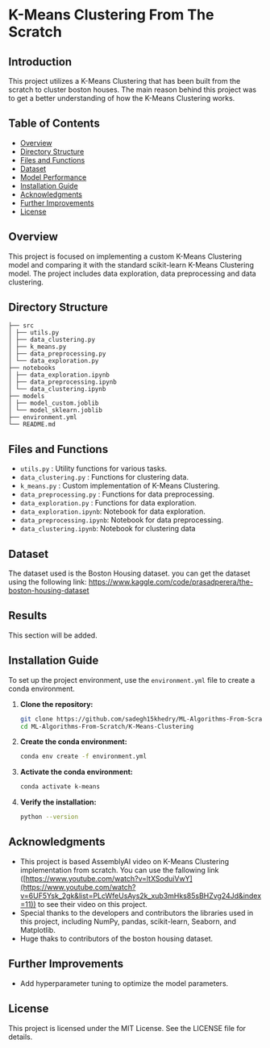 # K-Means Clustering From The Scratch

## Introduction

This project utilizes a K-Means Clustering that has been built from the scratch to cluster boston houses. The main reason behind this project was to get a better understanding of how the K-Means Clustering works.

## Table of Contents

- [Overview](#overview)
- [Directory Structure](#directory-structure)
- [Files and Functions](#files-and-functions)
- [Dataset](#dataset)
- [Model Performance](#model-performance)
- [Installation Guide](#installation-guide)
- [Acknowledgments](#acknowledgments)
- [Further Improvements](#further-improvements)
- [License](#license)

## Overview

This project is focused on implementing a custom K-Means Clustering model and comparing it with the standard scikit-learn K-Means Clustering model. The project includes data exploration, data preprocessing and data clustering.

## Directory Structure
```
├── src
│ ├── utils.py
│ ├── data_clustering.py
│ ├── k_means.py
│ ├── data_preprocessing.py
│ └── data_exploration.py
├── notebooks
│ ├── data_exploration.ipynb
│ ├── data_preprocessing.ipynb
│ └── data_clustering.ipynb
├── models
│ ├── model_custom.joblib
│ └── model_sklearn.joblib
├── environment.yml
└── README.md
```
## Files and Functions

- `utils.py` : Utility functions for various tasks.
- `data_clustering.py` : Functions for clustering data.
- `k_means.py` : Custom implementation of K-Means Clustering.
- `data_preprocessing.py` : Functions for data preprocessing.
- `data_exploration.py` : Functions for data exploration.
- `data_exploration.ipynb`: Notebook for data exploration.
- `data_preprocessing.ipynb`: Notebook for data preprocessing.
- `data_clustering.ipynb`: Notebook for clustering data


## Dataset

The dataset used is the Boston Housing dataset. you can get the dataset using the following link:
https://www.kaggle.com/code/prasadperera/the-boston-housing-dataset

## Results

This section will be added.

## Installation Guide

To set up the project environment, use the `environment.yml` file to create a conda environment.

1. **Clone the repository:**

    ```bash
    git clone https://github.com/sadegh15khedry/ML-Algorithms-From-Scratch.git
    cd ML-Algorithms-From-Scratch/K-Means-Clustering
    ```

2. **Create the conda environment:**

    ```bash
    conda env create -f environment.yml
    ```

3. **Activate the conda environment:**

    ```bash
    conda activate k-means
    ```

4. **Verify the installation:**

    ```bash
    python --version
    ```


## Acknowledgments
- This project is based AssemblyAI video on K-Means Clustering implementation from scratch. You can use the fallowing link ([https://www.youtube.com/watch?v=ltXSoduiVwY](https://www.youtube.com/watch?v=6UF5Ysk_2gk&list=PLcWfeUsAys2k_xub3mHks85sBHZvg24Jd&index=11)) to see their video on this project. 
- Special thanks to the developers and contributors the libraries used in this project, including NumPy, pandas, scikit-learn, Seaborn, and Matplotlib.
- Huge thaks to  contributors of the  boston housing dataset.

## Further Improvements
- Add hyperparameter tuning to optimize the model parameters.


  
## License
This project is licensed under the MIT License. See the LICENSE file for details.
